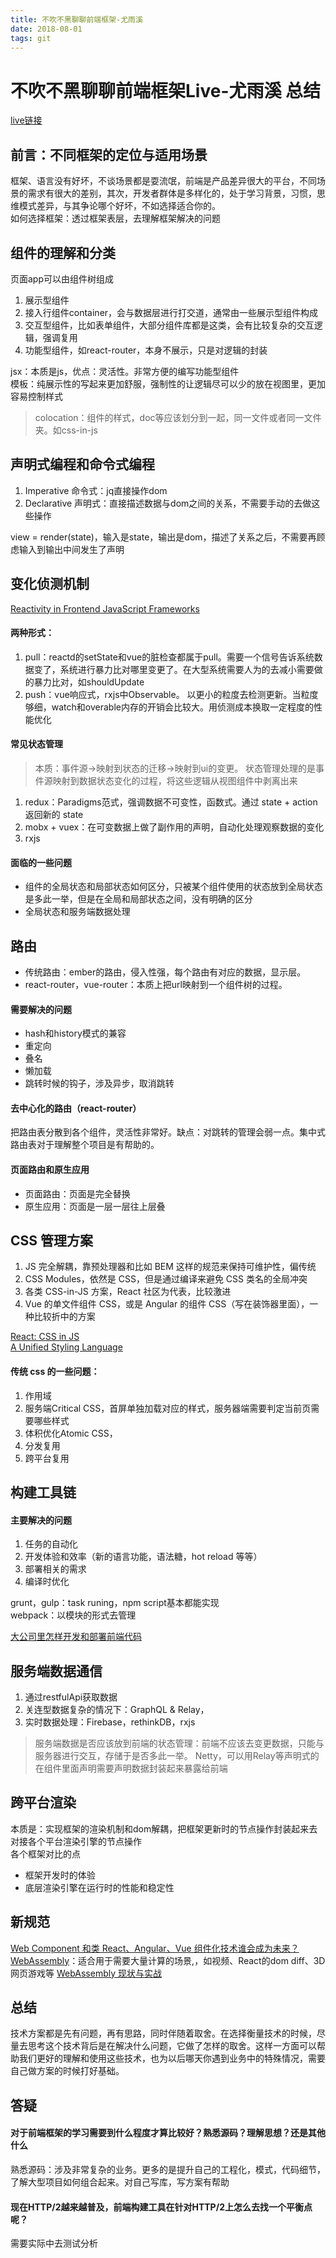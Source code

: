 ```yaml
---
title: 不吹不黑聊聊前端框架-尤雨溪
date: 2018-08-01
tags: git
---
```


# 不吹不黑聊聊前端框架Live-尤雨溪 总结

[live链接](https://www.zhihu.com/lives/846356429794336768)

## 前言：不同框架的定位与适用场景  
框架、语言没有好坏，不谈场景都是耍流氓，前端是产品差异很大的平台，不同场景的需求有很大的差别，其次，开发者群体是多样化的，处于学习背景，习惯，思维模式差异，与其争论哪个好坏，不如选择适合你的。  
如何选择框架：透过框架表层，去理解框架解决的问题




## 组件的理解和分类
页面app可以由组件树组成

1. 展示型组件
2. 接入行组件container，会与数据层进行打交道，通常由一些展示型组件构成
3. 交互型组件，比如表单组件，大部分组件库都是这类，会有比较复杂的交互逻辑，强调复用
4. 功能型组件，如react-router，本身不展示，只是对逻辑的封装

jsx：本质是js，优点：灵活性。非常方便的编写功能型组件  
模板：纯展示性的写起来更加舒服，强制性的让逻辑尽可以少的放在视图里，更加容易控制样式

> colocation：组件的样式，doc等应该划分到一起，同一文件或者同一文件夹。如css-in-js



## 声明式编程和命令式编程
1. Imperative 命令式：jq直接操作dom
2. Declarative 声明式：直接描述数据与dom之间的关系，不需要手动的去做这些操作

view = render(state)，输入是state，输出是dom，描述了关系之后，不需要再顾虑输入到输出中间发生了声明



## 变化侦测机制
[Reactivity in Frontend JavaScript Frameworks](https://docs.google.com/presentation/d/1_BlJxudppfKmAtfbNIcqNwzrC5vLrR_h1e09apcpdNY/edit#slide=id.p)

#### 两种形式：
1. pull：reactd的setState和vue的脏检查都属于pull。需要一个信号告诉系统数据变了，系统进行暴力比对哪里变更了。在大型系统需要人为的去减小需要做的暴力比对，如shouldUpdate
2. push：vue响应式，rxjs中Observable。 以更小的粒度去检测更新。当粒度够细，watch和overable内存的开销会比较大。用侦测成本换取一定程度的性能优化

#### 常见状态管理

> 本质：事件源->映射到状态的迁移->映射到ui的变更。
> 状态管理处理的是事件源映射到数据状态变化的过程，将这些逻辑从视图组件中剥离出来

1. redux：Paradigms范式，强调数据不可变性，函数式。通过 state + action 返回新的 state
2. mobx + vuex：在可变数据上做了副作用的声明，自动化处理观察数据的变化
3. rxjs

####  面临的一些问题
* 组件的全局状态和局部状态如何区分，只被某个组件使用的状态放到全局状态是多此一举，但是在全局和局部状态之间，没有明确的区分
* 全局状态和服务端数据处理



## 路由
* 传统路由：ember的路由，侵入性强，每个路由有对应的数据，显示层。
* react-router，vue-router：本质上把url映射到一个组件树的过程。

#### 需要解决的问题
* hash和history模式的兼容
* 重定向
* 叠名
* 懒加载
* 跳转时候的钩子，涉及异步，取消跳转

#### 去中心化的路由（react-router）
把路由表分散到各个组件，灵活性非常好。缺点：对跳转的管理会弱一点。集中式路由表对于理解整个项目是有帮助的。

#### 页面路由和原生应用
* 页面路由：页面是完全替换
* 原生应用：页面是一层一层往上层叠



## CSS 管理方案
1. JS 完全解耦，靠预处理器和比如 BEM 这样的规范来保持可维护性，偏传统
2. CSS Modules，依然是 CSS，但是通过编译来避免 CSS 类名的全局冲突
3. 各类 CSS-in-JS 方案，React 社区为代表，比较激进
4. Vue 的单文件组件 CSS，或是 Angular 的组件 CSS（写在装饰器里面），一种比较折中的方案

[React: CSS in JS](https://speakerdeck.com/vjeux/react-css-in-js)  
[A Unified Styling Language](https://medium.com/seek-blog/a-unified-styling-language-d0c208de2660)

#### 传统 css 的一些问题：
1. 作用域
2. 服务端Critical CSS，首屏单独加载对应的样式，服务器端需要判定当前页需要哪些样式
3. 体积优化Atomic CSS，
4. 分发复用
5. 跨平台复用



## 构建工具链

#### 主要解决的问题
1. 任务的自动化
2. 开发体验和效率（新的语言功能，语法糖，hot reload 等等）
3. 部署相关的需求
4. 编译时优化

grunt，gulp：task runing，npm script基本都能实现  
webpack：以模块的形式去管理

[大公司里怎样开发和部署前端代码](https://www.zhihu.com/question/20790576)



## 服务端数据通信
1. 通过restfulApi获取数据
2. 关连型数据复杂的情况下：GraphQL & Relay，
3. 实时数据处理：Firebase，rethinkDB，rxjs

> 服务端数据是否应该放到前端的状态管理：前端不应该去变更数据，只能与服务器进行交互，存储于是否多此一举。
> Netty，可以用Relay等声明式的在组件里面声明需要声明数据封装起来暴露给前端



## 跨平台渲染

本质是：实现框架的渲染机制和dom解耦，把框架更新时的节点操作封装起来去对接各个平台渲染引擎的节点操作  
各个框架对比的点
* 框架开发时的体验
* 底层渲染引擎在运行时的性能和稳定性

## 新规范
[Web Component 和类 React、Angular、Vue 组件化技术谁会成为未来？](https://www.zhihu.com/question/58731753)  
[WebAssembly](https://developer.mozilla.org/zh-CN/docs/WebAssembly)：适合用于需要大量计算的场景,，如视频、React的dom diff、3D 网页游戏等 [WebAssembly 现状与实战](https://www.ibm.com/developerworks/cn/web/wa-lo-webassembly-status-and-reality/index.html)


## 总结
技术方案都是先有问题，再有思路，同时伴随着取舍。在选择衡量技术的时候，尽量去思考这个技术背后是在解决什么问题，它做了怎样的取舍。这样一方面可以帮助我们更好的理解和使用这些技术，也为以后哪天你遇到业务中的特殊情况，需要自己做方案的时候打好基础。


## 答疑

#### 对于前端框架的学习需要到什么程度才算比较好？熟悉源码？理解思想？还是其他什么  
熟悉源码：涉及非常复杂的业务。更多的是提升自己的工程化，模式，代码细节，了解大型项目如何组合起来。对自己写库，写方案有帮助

#### 现在HTTP/2越来越普及，前端构建工具在针对HTTP/2上怎么去找一个平衡点呢？  
需要实际中去测试分析

